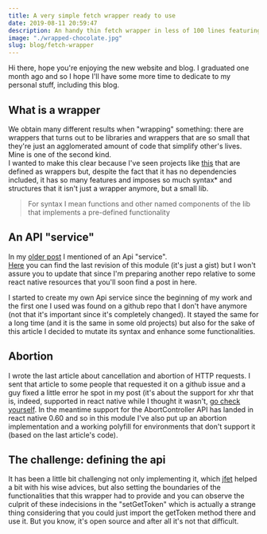 ```yaml
---
title: A very simple fetch wrapper ready to use
date: 2019-08-11 20:59:47
description: An handy thin fetch wrapper in less of 100 lines featuring abortion (with polyfill for non supporting envs), token setter etc.
image: "./wrapped-chocolate.jpg"
slug: blog/fetch-wrapper
---
```


Hi there, hope you're enjoying the new website and blog.
I graduated one month ago and so I hope I'll have some more time to dedicate to my personal stuff, including this blog.

## What is a wrapper
We obtain many different results when "wrapping" something: there are wrappers that turns out to be libraries and wrappers that are so small that they're just an agglomerated amount of code that simplify other's lives. Mine is one of the second kind.<br>
I wanted to make this clear because I've seen projects like [this](https://github.com/elbywan/wretch) that are defined as wrappers but, despite the fact that it has no dependencies included, it has so many features and imposes so much syntax\* and structures that it isn't just a wrapper anymore, but a small lib.

> For syntax I mean functions and other named components of the lib that implements a pre-defined functionality

## An API "service"

In my [older post](./aborting-fetch-react-native/) I mentioned of an Api "service".<br />
[Here](https://gist.github.com/giacomocerquone/61a3b016c1803d44573978c13452989f) you can find the last revision of this module (it's just a gist) but I won't assure you to update that since I'm preparing another repo relative to some react native resources that you'll soon find a post in here.

I started to create my own Api service since the beginning of my work and the first one I used was found on a github repo that I don't have anymore (not that it's important since it's completely changed).
It stayed the same for a long time (and it is the same in some old projects) but also for the sake of this article I decided to mutate its syntax and enhance some functionalities.

## Abortion

I wrote the last article about cancellation and abortion of HTTP requests. I sent that article to some people that requested it on a github issue and a guy fixed a little error he spot in my post (it's about the support for xhr that is, indeed, supported in react native while I thought it wasn't, [go check yourself](https://github.com/facebook/react-native/blob/master/Libraries/Network/XMLHttpRequest.js#L534).
In the meantime support for the AbortController API has landed in react native 0.60 and so in this module I've also put up an abortion implementation and a working polyfill for environments that don't support it (based on the last article's code).

## The challenge: defining the api

It has been a little bit challenging not only implementing it, which [jfet](https://github.com/jfet97) helped a bit with his wise advices, but also setting the boundaries of the functionalities that this wrapper had to provide and you can observe the culprit of these indecisions in the "setGetToken" which is actually a strange thing considering that you could just import the getToken method there and use it.
But you know, it's open source and after all it's not that difficult.
